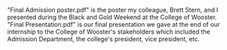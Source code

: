 "Final Admission poster.pdf" is the poster my colleague, Brett Stern, and I presented during the Black and Gold Weekend at the College of Wooster.
"Final Presentation.pdf" is our final presentation we gave at the end of our internship to the College of Wooster's stakeholders which included the Admission Department, the college's president, vice president, etc.
